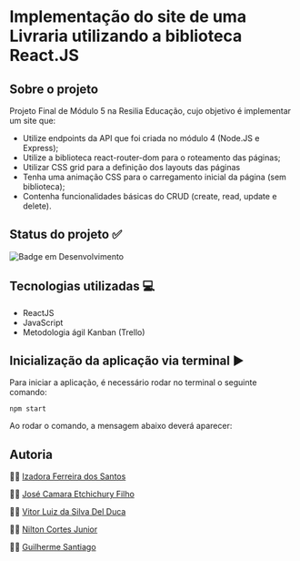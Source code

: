 # Implementação do site de uma Livraria utilizando a biblioteca React.JS

## Sobre o projeto
Projeto Final de Módulo 5 na Resilia Educação, cujo objetivo é implementar um site que:
- Utilize endpoints da API que foi criada no módulo 4 (Node.JS e Express);
- Utilize a biblioteca react-router-dom para o roteamento das páginas;
- Utilizar CSS grid para a definição dos layouts das páginas
- Tenha uma animação CSS para o carregamento inicial da página (sem biblioteca);
- Contenha funcionalidades básicas do CRUD (create, read, update e delete).

## Status do projeto :white_check_mark:
![Badge em Desenvolvimento](http://img.shields.io/static/v1?label=STATUS&message=Em-andamento&color=GREEN&style=for-the-badge)

## Tecnologias utilizadas :computer:
- ReactJS
- JavaScript
- Metodologia ágil Kanban (Trello)


## Inicialização da aplicação via terminal :arrow_forward:
Para iniciar a aplicação, é necessário rodar no terminal o seguinte comando:
```
npm start
```
Ao rodar o comando, a mensagem abaixo deverá aparecer:


## Autoria
:woman_technologist: [Izadora Ferreira dos Santos](https://www.linkedin.com/in/izadora-ferreira-dos-santos-0504b2177/)

:man_technologist: [José Camara Etchichury Filho](https://www.linkedin.com/in/jos%C3%A9-camara-etchichury-filho-95190a125/)

:man_technologist: [Vitor Luiz da Silva Del Duca](https://www.linkedin.com/in/vitor-del-duca-gestao-programacao-treinamento/)

:man_technologist: [Nilton Cortes Junior](https://www.linkedin.com/in/niltoncjr/)

:man_technologist: [Guilherme Santiago](https://www.linkedin.com/in/niltoncjr/)
  

